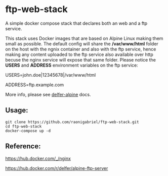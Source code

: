 # ftp-web-stack
A simple docker compose stack that declares both an web and a ftp service. 

This stack uses Docker images that are based on Alpine Linux making them small as possible.
The default config will share the **/var/www/html** folder on the host with the ngnix container and also with the ftp service, hence making any content uploaded to the ftp service also available over http becuse the nginx service will expose that same folder.
Please notice the **USERS** and **ADDRESS** environment variables on the ftp service:

USERS=john.doe|12345678|/var/www/html

ADDRESS=ftp.example.com 

More info, please see [delfer-alpine](https://github.com/delfer/docker-alpine-ftp-server) docs.

## Usage:
```
git clone https://github.com/raonigabriel/ftp-web-stack.git
cd ftp-web-stack
docker-compose up -d
```

## Reference:
https://hub.docker.com/_/nginx

https://hub.docker.com/r/delfer/alpine-ftp-server
